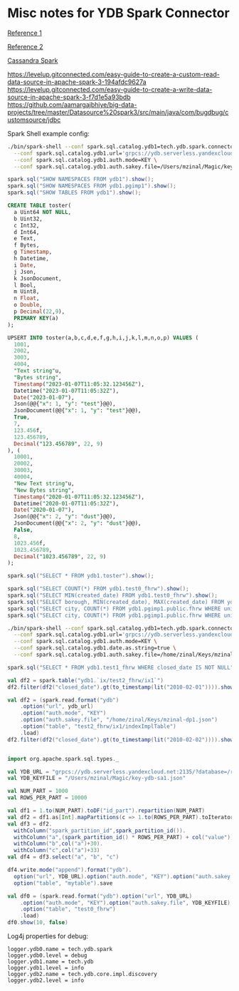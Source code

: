 # Misc notes for YDB Spark Connector

[Reference 1](https://jaceklaskowski.github.io/spark-workshop/slides/spark-sql-Developing-Custom-Data-Source.html)

[Reference 2](https://jaceklaskowski.gitbooks.io/mastering-spark-sql/content/spark-sql-data-source-api-v2.html)

[Cassandra Spark](https://github.com/datastax/spark-cassandra-connector)

https://levelup.gitconnected.com/easy-guide-to-create-a-custom-read-data-source-in-apache-spark-3-194afdc9627a
https://levelup.gitconnected.com/easy-guide-to-create-a-write-data-source-in-apache-spark-3-f7d1e5a93bdb
https://github.com/aamargajbhiye/big-data-projects/tree/master/Datasource%20spark3/src/main/java/com/bugdbug/customsource/jdbc

Spark Shell example config:

```bash
./bin/spark-shell --conf spark.sql.catalog.ydb1=tech.ydb.spark.connector.YdbCatalog \
  --conf spark.sql.catalog.ydb1.url='grpcs://ydb.serverless.yandexcloud.net:2135/?database=/ru-central1/b1gfvslmokutuvt2g019/etnuogblap3e7dok6tf5' \
  --conf spark.sql.catalog.ydb1.auth.mode=KEY \
  --conf spark.sql.catalog.ydb1.auth.sakey.file=/Users/mzinal/Magic/key-ydb-sa1.json
```



```scala
spark.sql("SHOW NAMESPACES FROM ydb1").show();
spark.sql("SHOW NAMESPACES FROM ydb1.pgimp1").show();
spark.sql("SHOW TABLES FROM ydb1").show();
```

```sql
CREATE TABLE toster(
  a Uint64 NOT NULL,
  b Uint32,
  c Int32,
  d Int64,
  e Text,
  f Bytes,
  g Timestamp,
  h Datetime,
  i Date,
  j Json,
  k JsonDocument,
  l Bool,
  m Uint8,
  n Float,
  o Double,
  p Decimal(22,9),
  PRIMARY KEY(a)
);

UPSERT INTO toster(a,b,c,d,e,f,g,h,i,j,k,l,m,n,o,p) VALUES (
  1001,
  2002,
  3003,
  4004,
  "Text string"u,
  "Bytes string",
  Timestamp("2023-01-07T11:05:32.123456Z"),
  Datetime("2023-01-07T11:05:32Z"),
  Date("2023-01-07"),
  Json(@@{"x": 1, "y": "test"}@@),
  JsonDocument(@@{"x": 1, "y": "test"}@@),
  True,
  7,
  123.456f,
  123.456789,
  Decimal("123.456789", 22, 9)
), (
  10001,
  20002,
  30003,
  40004,
  "New Text string"u,
  "New Bytes string",
  Timestamp("2020-01-07T11:05:32.123456Z"),
  Datetime("2020-01-07T11:05:32Z"),
  Date("2020-01-07"),
  Json(@@{"x": 2, "y": "dust"}@@),
  JsonDocument(@@{"x": 2, "y": "dust"}@@),
  False,
  8,
  1023.456f,
  1023.456789,
  Decimal("1023.456789", 22, 9)
);
```

```scala
spark.sql("SELECT * FROM ydb1.toster").show();

spark.sql("SELECT COUNT(*) FROM ydb1.test0_fhrw").show();
spark.sql("SELECT MIN(created_date) FROM ydb1.test0_fhrw").show();
spark.sql("SELECT borough, MIN(created_date), MAX(created_date) FROM ydb1.test0_fhrw GROUP BY borough ORDER BY borough").show();
spark.sql("SELECT city, COUNT(*) FROM ydb1.pgimp1.public.fhrw WHERE unique_key<'2' GROUP BY city ORDER BY COUNT(*) DESC LIMIT 5").show(100, false);
spark.sql("SELECT city, COUNT(*) FROM ydb1.pgimp1.public.fhrw WHERE unique_key<'2' AND unique_key>='1' GROUP BY city ORDER BY COUNT(*) DESC LIMIT 5").show(100, false);
```

```bash
./bin/spark-shell --conf spark.sql.catalog.ydb1=tech.ydb.spark.connector.YdbCatalog \
  --conf spark.sql.catalog.ydb1.url='grpcs://ydb.serverless.yandexcloud.net:2135/?database=/ru-central1/b1gfvslmokutuvt2g019/etnd6mguvlul8qm4psvn' \
  --conf spark.sql.catalog.ydb1.auth.mode=KEY \
  --conf spark.sql.catalog.ydb1.date.as.string=true \
  --conf spark.sql.catalog.ydb1.auth.sakey.file=/home/zinal/Keys/mzinal-dp1.json
```

```scala
spark.sql("SELECT * FROM ydb1.test1_fhrw WHERE closed_date IS NOT NULL").show(10, false)

val df2 = spark.table("ydb1.`ix/test2_fhrw/ix1`")
df2.filter(df2("closed_date").gt(to_timestamp(lit("2010-02-01")))).show(10, false)

val df2 = (spark.read.format("ydb")
    .option("url", ydb_url)
    .option("auth.mode", "KEY")
    .option("auth.sakey.file", "/home/zinal/Keys/mzinal-dp1.json")
    .option("table", "test2_fhrw/ix1/indexImplTable")
    .load)
df2.filter(df2("closed_date").gt(to_timestamp(lit("2010-02-02")))).show(10, false)
```

```scala

import org.apache.spark.sql.types._

val YDB_URL = "grpcs://ydb.serverless.yandexcloud.net:2135/?database=/ru-central1/b1gfvslmokutuvt2g019/etnuogblap3e7dok6tf5"
val YDB_KEYFILE = "/Users/mzinal/Magic/key-ydb-sa1.json"

val NUM_PART = 1000
val ROWS_PER_PART = 10000

val df1 = 1.to(NUM_PART).toDF("id_part").repartition(NUM_PART)
val df2 = df1.as[Int].mapPartitions(c => 1.to(ROWS_PER_PART).toIterator)
val df3 = df2.
  withColumn("spark_partition_id",spark_partition_id()).
  withColumn("a",(spark_partition_id() * ROWS_PER_PART) + col("value")).
  withColumn("b",col("a")+30).
  withColumn("c",col("a")+33)
val df4 = df3.select("a", "b", "c")

df4.write.mode("append").format("ydb").
  option("url", YDB_URL).option("auth.mode", "KEY").option("auth.sakey.file", YDB_KEYFILE).
  option("table", "mytable").save

val df0 = (spark.read.format("ydb").option("url", YDB_URL)
    .option("auth.mode", "KEY").option("auth.sakey.file", YDB_KEYFILE)
    .option("table", "test0_fhrw")
    .load)
df0.show(10, false)

```

Log4j properties for debug:

```JavaProperties
logger.ydb0.name = tech.ydb.spark
logger.ydb0.level = debug
logger.ydb1.name = tech.ydb
logger.ydb1.level = info
logger.ydb2.name = tech.ydb.core.impl.discovery
logger.ydb2.level = info
```